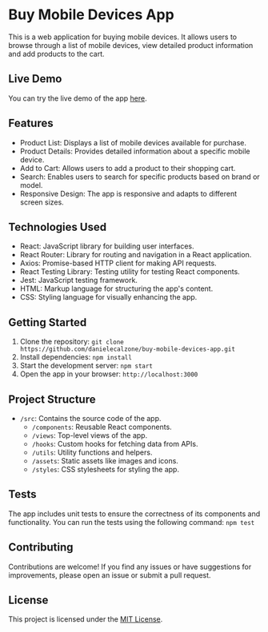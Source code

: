 # Buy Mobile Devices App

This is a web application for buying mobile devices. It allows users to browse through a list of mobile devices, view detailed product information and add products to the cart.

## Live Demo

You can try the live demo of the app [here](https://buy-mobile-devices-app-danielecalzone.netlify.app/).

## Features

- Product List: Displays a list of mobile devices available for purchase.
- Product Details: Provides detailed information about a specific mobile device.
- Add to Cart: Allows users to add a product to their shopping cart.
- Search: Enables users to search for specific products based on brand or model.
- Responsive Design: The app is responsive and adapts to different screen sizes.

## Technologies Used

- React: JavaScript library for building user interfaces.
- React Router: Library for routing and navigation in a React application.
- Axios: Promise-based HTTP client for making API requests.
- React Testing Library: Testing utility for testing React components.
- Jest: JavaScript testing framework.
- HTML: Markup language for structuring the app's content.
- CSS: Styling language for visually enhancing the app.

## Getting Started

1. Clone the repository: `git clone https://github.com/danielecalzone/buy-mobile-devices-app.git`
2. Install dependencies: `npm install`
3. Start the development server: `npm start`
4. Open the app in your browser: `http://localhost:3000`

## Project Structure

- `/src`: Contains the source code of the app.
    - `/components`: Reusable React components.
    - `/views`: Top-level views of the app.
    - `/hooks`: Custom hooks for fetching data from APIs.
    - `/utils`: Utility functions and helpers.
    - `/assets`: Static assets like images and icons.
    - `/styles`: CSS stylesheets for styling the app.

## Tests

The app includes unit tests to ensure the correctness of its components and functionality. You can run the tests using the following command:
`npm test`

## Contributing

Contributions are welcome! If you find any issues or have suggestions for improvements, please open an issue or submit a pull request.

## License

This project is licensed under the [MIT License](https://opensource.org/licenses/MIT).
